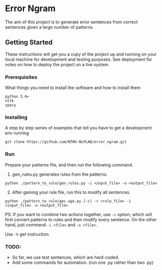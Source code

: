 # Error Ngram

The aim of this project is to generate error sentences from correct sentences given a large number of patterns.

## Getting Started

These instructions will get you a copy of the project up and running on your local machine for development and testing purposes. See deployment for notes on how to deploy the project on a live system.

### Prerequisites

What things you need to install the software and how to install them

```
python 3.6+
nltk
spacy
```

### Installing

A step by step series of examples that tell you have to get a development env running

```
git clone https://github.com/NTHU-NLPLAB/error_ngram.git
```

### Run
Prepare your patterns file, and then run the following command.

1. gen_rules.py generates rules from the patterns.

```
python ./pattern_to_rule/gen_rules.py -i <input_file> -o <output_file>
```

2. After gaining your rule file, run this to modify all sentences.
```
python ./pattern_to_rule/gec.age.py [-c] -r <rule_file> -i <input_file> -o <output_file>
```

PS: If you want to combine two actions together, use `-c` option, which will first convert patterns to rules and then modify every sentence. On the other hand, just command `-i <file>` and `-o <file>`.

Use `-h` get instruction.

### TODO:
* So far, we use test sentences, which are hard-coded.
* Add some commands for automation. (run one .py rather than two .py)
